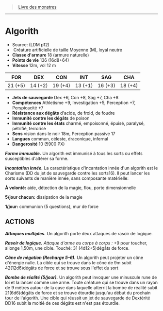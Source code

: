 ﻿> [Livre des monstres](tome_of_beasts.md)

---

# Algorith

- Source: (LDM p12)
-  Créature artificielle de taille Moyenne (M), loyal neutre
- **Classe d'armure** 18 (armure naturelle)
- **Points de vie** 136 (16d8+64)
- **Vitesse** 12m, vol 12 m

|FOR|DEX|CON|INT|SAG|CHA|
|---|---|---|---|---|---|
|21 (+5)|14 (+2)|19 (+4)|13 (+1)|16 (+3)|18 (+4)|

- **Jets de sauvegarde** Dex +6, Con +8, Sag +7, Cha +8
- **Compétences** Athletisme +9, Investigation +5, Perception +7, Perspicacité +7
- **Résistance aux dégâts** d'acide, de froid, de foudre
- **Immunité contre les dégâts** de poison
- **Immunité contre les états** charmé, empoisonné, épuisé, paralysé, pétrifié, terrorisé
- **Sens** vision dans le noir 18m, Perception passive 17
- **Langues** commun, céleste, draconique, infernal
- **Dangerosité** 10 (5900 PX)

**_Forme immuable._** Un algorith est immunisé à tous les sorts ou effets susceptibles d'altérer sa forme.

**_Incantation innée._** La caractéristique d'incantation innée d'un algorith est le Charisme (DD du jet de sauvegarde contre les sorts16). Il peut lancer les sorts suivants de manière innée, sans composante matérielle:

**À volonté:** aide, détection de la magie, flou, porte dimensionnelle

**5/jour chacun:** dissipation de la magie

**1/jour:** communion (5 questions), mur de force

## ACTIONS

**_Attaques multiples._** Un algorith porte deux attaques de rasoir de logique.

**_Rasoir de logique._** _Attaque d'arme au corps à corps :_ +9 pour toucher, allonge 1,50m, une cible. Touché: 31 (4d12+5)dégâts de force.

**_Cône de négation (Recharge 5–6)._** Un algorith peut projeter un cône d'énergie nulle. La cible qui se trouve dans le cône de 9m subit 42(12d6)dégâts de force et se trouve sous l'effet du sort

**_Bombe de réalité (5/jour)._** Un algorith peut invoquer une minuscule rune de loi et la lancer comme une arme. Toute créature qui se trouve dans un rayon de 9 mètres autour de la case dans laquelle atterrit la bombe de réalité subit 21(6d6)dégâts de force et se trouve étourdie jusqu'au début du prochain tour de l'algorith. Une cible qui réussit un jet de sauvegarde de Dextérité DD16 subit la moitié de ces dégâts est n'est pas étourdie.

